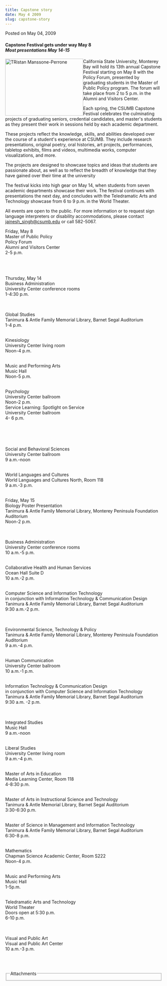 ```yaml
---
title: Capstone story
date: May 4 2009
slug: capstone-story
---
```


 



<span class="date">Posted on May 04, 2009    </span>
<h4>Capstone Festival gets under way May 8<br>
<em>Most presentations May 14-15</em></br></h4>
<p><img alt="TRistan Manssone-Perrone" height="182" src="https://news.csumb.edu/sites/default/files/65/igx_migrate/images/Capstone%20story.JPG" style="float:left" width="250">California State University,
Monterey Bay will hold its 13th annual Capstone Festival starting
on May 8 with the Policy Forum, presented by graduating students in
the Master of Public Policy program. The forum will take place from
2 to 5 p.m. in the Alumni and Visitors Center.</img></p>
<p>Each spring, the CSUMB Capstone Festival celebrates the
culminating projects of graduating seniors, credential candidates,
and master&apos;s students as they present their work in sessions held
by each academic department.</p>
<p>These projects reflect the knowledge, skills, and abilities
developed over the course of a student&apos;s experience at CSUMB. They
include research presentations, original poetry, oral histories,
art projects, performances, tabletop exhibits, films and videos,
multimedia works, computer visualizations, and more.</p>
<p>The projects are designed to showcase topics and ideas that
students are passionate about, as well as to reflect the breadth of
knowledge that they have gained over their time at the
university</p>
<p>The festival kicks into high gear on May 14, when students from
seven academic departments showcase their work. The festival
continues with presentations the next day, and concludes with the
Teledramatic Arts and Technology showcase from 6 to 9 p.m. in the
World Theater.</p>
<p>All events are open to the public. For more information or to
request sign language interpreters or disability accommodations,
please contact <a href="mailto:jainesh_singh@csumb.edu">jainesh_singh@csumb.edu</a> or
call 582-5067.</p>
<p>Friday, May 8<br>
Master of Public Policy<br>
Policy Forum<br>
Alumni and Visitors Center<br>
2-5 p.m.</br></br></br></br></p>
<p>Thursday, May 14<br>
Business Administration<br>
University Center conference rooms<br>
1-4:30 p.m.</br></br></br></p>
<p>Global Studies<br>
Tanimura &amp; Antle Family Memorial Library, Barnet Segal
Auditorium<br>
1-4 p.m.</br></br></p>
<p>Kinesiology<br>
University Center living room<br>
Noon-4 p.m.</br></br></p>
<p>Music and Performing Arts<br>
Music Hall<br>
Noon-5 p.m.</br></br></p>
<p>Psychology<br>
University Center ballroom<br>
Noon-2 p.m.<br>
Service Learning: Spotlight on Service<br>
University Center ballroom<br>
4- 6 p.m.</br></br></br></br></br></p>
<p>Social and Behavioral Sciences<br>
University Center ballroom<br>
9 a.m.-noon</br></br></p>
<p>World Languages and Cultures<br>
World Languages and Cultures North, Room 118<br>
9 a.m.-3 p.m.</br></br></p>
<p>Friday, May 15<br>
Biology Poster Presentation<br>
Tanimura &amp; Antle Family Memorial Library, Monterey Peninsula
Foundation Auditorium<br>
Noon-2 p.m.</br></br></br></p>
<p>Business Administration<br>
University Center conference rooms<br>
10 a.m.-5 p.m.</br></br></p>
<p>Collaborative Health and Human Services<br>
Ocean Hall Suite D<br>
10 a.m.-2 p.m.</br></br></p>
<p>Computer Science and Information Technology<br>
in conjunction with Information Technology &amp; Communication
Design<br>
Tanimura &amp; Antle Family Memorial Library, Barnet Segal
Auditorium<br>
9:30 a.m.-2 p.m.</br></br></br></p>
<p>Environmental Science, Technology &amp; Policy<br>
Tanimura &amp; Antle Family Memorial Library, Monterey Peninsula
Foundation Auditorium<br>
9 a.m.-4 p.m.</br></br></p>
<p>Human Communication<br>
University Center ballroom<br>
10 a.m.-1 p.m.</br></br></p>
<p>Information Technology &amp; Communication Design<br>
in conjunction with Computer Science and Information
Technology<br>
Tanimura &amp; Antle Family Memorial Library, Barnet Segal
Auditorium<br>
9:30 a.m. -2 p.m.</br></br></br></p>
<p>Integrated Studies<br>
Music Hall<br>
9 a.m.-noon</br></br></p>
<p>Liberal Studies<br>
University Center living room<br>
9 a.m.-4 p.m.</br></br></p>
<p>Master of Arts in Education<br>
Media Learning Center, Room 118<br>
4-8:30 p.m.</br></br></p>
<p>Master of Arts in Instructional Science and Technology<br>
Tanimura &amp; Antle Memorial Library, Barnet Segal
Auditorium<br>
3:30-6:30 p.m.</br></br></p>
<p>Master of Science in Management and Information Technology<br>
Tanimura &amp; Antle Family Memorial Library, Barnet Segal
Auditorium<br>
6:30-8 p.m.</br></br></p>
<p>Mathematics<br>
Chapman Science Academic Center, Room S222<br>
Noon-4 p.m.</br></br></p>
<p>Music and Performing Arts<br>
Music Hall<br>
1-5p.m.</br></br></p>
<p>Teledramatic Arts and Technology<br>
World Theater<br>
Doors open at 5:30 p.m.<br>
6-10 p.m.</br></br></br></p>
<p>Visual and Public Art<br>
Visual and Public Art Center<br>
10 a.m.-3 p.m.</br></br></p>
<p>&#xA0;</p>
<fieldset class="fieldgroup group-attachments">
<legend>Attachments</legend>
<div class="field field-type-emvideo field-field-attach-video">
<div class="field-items">
<div class="field-item odd">
<div class="emvideo emvideo-video emvideo-"/>
</div>
</div>
</div>
</fieldset>





```
